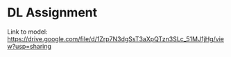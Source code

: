 # DL Assignment
Link to model: https://drive.google.com/file/d/1Zrp7N3dgSsT3aXpQTzn3SLc_51MJ1jHg/view?usp=sharing
